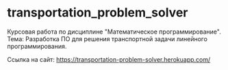 # transportation_problem_solver
Курсовая работа по дисциплине "Математическое программирование".  
Тема: Разработка ПО для решения транспортной задачи линейного программирования.

Ссылка на сайт: https://transportation-problem-solver.herokuapp.com/
